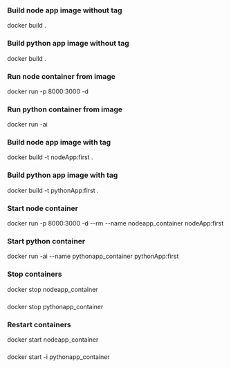 ### Build node app image without tag
docker build .

### Build python app image without tag
docker build .

### Run node container from image
docker run -p 8000:3000 -d <nodeImageId>


### Run python container from image
docker run -ai <pythonImageId>


### Build node app image with tag
docker build -t nodeApp:first .

### Build python app image with tag
docker build -t pythonApp:first .

### Start node container
docker run -p 8000:3000 -d --rm --name nodeapp_container nodeApp:first 

### Start python container
docker run -ai --name pythonapp_container pythonApp:first

### Stop containers
docker stop nodeapp_container
###
docker stop pythonapp_container

### Restart containers
docker start nodeapp_container
###
docker start -i pythonapp_container

